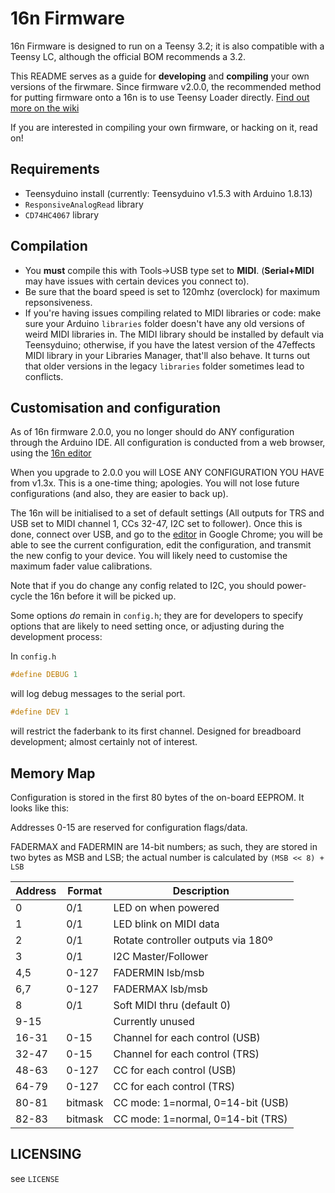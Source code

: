 # 16n Firmware

16n Firmware is designed to run on a Teensy 3.2; it is also compatible with a Teensy LC, although the official BOM recommends a 3.2.

This README serves as a guide for **developing** and **compiling** your own versions of the firwmare. Since firmware v2.0.0, the recommended method for putting firmware onto a 16n is to use Teensy Loader directly. [Find out more on the wiki][load-firmware]

If you are interested in compiling your own firmware, or hacking on it, read on!

## Requirements

- Teensyduino install (currently: Teensyduino v1.5.3 with Arduino 1.8.13)
- `ResponsiveAnalogRead` library
- `CD74HC4067` library

## Compilation

- You **must** compile this with Tools->USB type set to **MIDI**. (**Serial+MIDI** may have issues with certain devices you connect to).
- Be sure that the board speed is set to 120mhz (overclock) for maximum repsonsiveness.
- If you're having issues compiling related to MIDI libraries or code: make sure your Arduino `libraries` folder doesn't have any old versions of weird MIDI libraries in. The MIDI library should be installed by default via Teensyduino; otherwise, if you have the latest version of the 47effects MIDI library in your Libraries Manager, that'll also behave. It turns out that older versions in the legacy `libraries` folder sometimes lead to conflicts.

## Customisation and configuration

As of 16n firmware 2.0.0, you no longer should do ANY configuration through the Arduino IDE. All configuration is conducted from a web browser, using the [16n editor][editor]

When you upgrade to 2.0.0 you will LOSE ANY CONFIGURATION YOU HAVE from v1.3x. This is a one-time thing; apologies. You will not lose future configurations (and also, they are easier to back up).

The 16n will be initialised to a set of default settings (All outputs for TRS and USB set to MIDI channel 1, CCs 32-47, I2C set to follower). Once this is done, connect over USB, and go to the [editor][editor] in Google Chrome; you will be able to see the current configuration, edit the configuration, and transmit the new config to your device. You will likely need to customise the maximum fader value calibrations.

Note that if you do change any config related to I2C, you should power-cycle the 16n before it will be picked up.

Some options _do_ remain in `config.h`; they are for developers to specify options that are likely to need setting once, or adjusting during the development process:

In `config.h`

```C
#define DEBUG 1
```

will log debug messages to the serial port.

```C
#define DEV 1
```

will restrict the faderbank to its first channel. Designed for breadboard development; almost certainly not of interest.

## Memory Map

Configuration is stored in the first 80 bytes of the on-board EEPROM. It looks like this:

Addresses 0-15 are reserved for configuration flags/data.

FADERMAX and FADERMIN are 14-bit numbers; as such, they are stored in two bytes as MSB and LSB; the actual number is calculated by `(MSB << 8) + LSB`

| Address | Format  |            Description             |
|---------|---------|------------------------------------|
| 0       | 0/1     | LED on when powered                |
| 1       | 0/1     | LED blink on MIDI data             |
| 2       | 0/1     | Rotate controller outputs via 180º |
| 3       | 0/1     | I2C Master/Follower                |
| 4,5     | 0-127   | FADERMIN lsb/msb                   |
| 6,7     | 0-127   | FADERMAX lsb/msb                   |
| 8       | 0/1     | Soft MIDI thru (default 0)         |
| 9-15    |         | Currently unused                   |
| 16-31   | 0-15    | Channel for each control (USB)     |
| 32-47   | 0-15    | Channel for each control (TRS)     |
| 48-63   | 0-127   | CC for each control (USB)          |
| 64-79   | 0-127   | CC for each control (TRS)          |
| 80-81   | bitmask | CC mode: 1=normal, 0=14-bit (USB)  |
| 82-83   | bitmask | CC mode: 1=normal, 0=14-bit (TRS)  |

## LICENSING

see `LICENSE`

[load-firmware]: https://github.com/16n-faderbank/16n/wiki/Firmware:-installation-instructions
[editor]: https://16n-faderbank.github.io/editor
